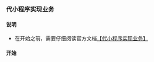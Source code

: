 ### 代小程序实现业务

#### 说明
* 在开始之前，需要仔细阅读官方文档[【代小程序实现业务】](https://developers.weixin.qq.com/doc/oplatform/Third-party_Platforms/Mini_Programs/Intro.html)

#### 开始
